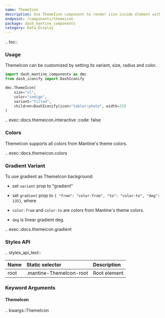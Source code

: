```yaml
---
name: ThemeIcon
description: Use ThemeIcon component to render icon inside element with theme colors.
endpoint: /components/themeicon
package: dash_mantine_components
category: Data Display
---
```


.. toc::

### Usage

ThemeIcon can be customized by setting its variant, size, radius and color.

```python
import dash_mantine_components as dmc
from dash_iconify import DashIconify

dmc.ThemeIcon(
    size="xl",
    color="indigo",
    variant="filled",
    children=DashIconify(icon="tabler:photo", width=25)
)
```

.. exec::docs.themeicon.interactive
    :code: false

### Colors

ThemeIcon supports all colors from Mantine's theme colors.

.. exec::docs.themeicon.colors

### Gradient Variant

To use gradient as ThemeIcon background:

* set `variant` prop to "gradient"
* set `gradient` prop to `{ "from": "color-from", "to": "color-to", "deg": 135}`, where

* `color-from` and `color-to` are colors from Mantine's theme colors.
* `deg` is linear gradient deg.

.. exec::docs.themeicon.gradient

### Styles API

.. styles_api_text::

| Name        | Static selector         | Description                                      |
|:------------|:------------------------|:-------------------------------------------------|
| root        | .mantine-ThemeIcon-root | Root element                                     |

### Keyword Arguments

#### ThemeIcon

.. kwargs::ThemeIcon
